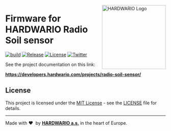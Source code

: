 <a href="https://www.hardwario.com/"><img src="https://www.hardwario.com/ci/assets/hw-logo.svg" width="200" alt="HARDWARIO Logo" align="right"></a>

# Firmware for HARDWARIO Radio Soil sensor

[![build](https://github.com/hardwario/twr-radio-soil-sensor/actions/workflows/main.yml/badge.svg)](https://github.com/hardwario/twr-radio-soil-sensor/actions/workflows/main.yml)
[![Release](https://img.shields.io/github/release/bigclownlabs/bcf-radio-soil-sensor.svg)](https://github.com/bigclownlabs/bcf-radio-soil-sensor/releases)
[![License](https://img.shields.io/github/license/bigclownlabs/bcf-radio-soil-sensor.svg)](https://github.com/bigclownlabs/bcf-radio-soil-sensor/blob/master/LICENSE)
[![Twitter](https://img.shields.io/twitter/follow/hardwario_en.svg?style=social&label=Follow)](https://twitter.com/hardwario_en)

See the project documentation on this link:

**https://developers.hardwario.com/projects/radio-soil-sensor/**

## License

This project is licensed under the [MIT License](https://opensource.org/licenses/MIT/) - see the [LICENSE](LICENSE) file for details.

---

Made with &#x2764;&nbsp; by [**HARDWARIO a.s.**](https://www.hardwario.com/) in the heart of Europe.

